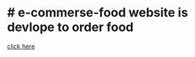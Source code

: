 <h1># e-commerse-food website is devlope to order food </h1>
<a href="https://boiling-thicket-33077.herokuapp.com">click here</a>
